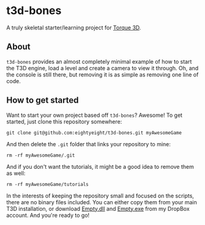 # t3d-bones

A truly skeletal starter/learning project for [Torque 3D][].

 [Torque 3D]: https://github.com/GarageGames/Torque3D

## About

`t3d-bones` provides an almost completely minimal example of how to start the T3D engine, load a level and create a camera to view it through.
Oh, and the console is still there, but removing it is as simple as removing one line of code.

## How to get started

Want to start your own project based off `t3d-bones`?
Awesome!
To get started, just clone this repository somewhere:

    git clone git@github.com:eightyeight/t3d-bones.git myAwesomeGame

And then delete the `.git` folder that links your repository to mine:

    rm -rf myAwesomeGame/.git

And if you don't want the tutorials, it might be a good idea to remove them as well:

    rm -rf myAwesomeGame/tutorials

In the interests of keeping the repository small and focused on the scripts, there are no binary files included.
You can either copy them from your main T3D installation, or download [Empty.dll][] and [Empty.exe][] from my DropBox account.
And you're ready to go!

 [Empty.dll]: https://www.dropbox.com/s/zt2pd6k00fqbybo/Empty.dll
 [Empty.exe]: https://www.dropbox.com/s/uqrpe1dprjte72b/Empty.exe
